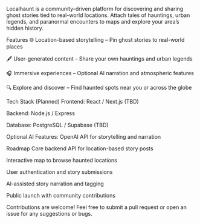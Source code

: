 Localhaunt is a community-driven platform for discovering and sharing ghost stories tied to real-world locations. Attach tales of hauntings, urban legends, and paranormal encounters to maps and explore your area’s hidden history.

Features
🌐 Location-based storytelling – Pin ghost stories to real-world places

🖋 User-generated content – Share your own hauntings and urban legends

🎧 Immersive experiences – Optional AI narration and atmospheric features

🔍 Explore and discover – Find haunted spots near you or across the globe

Tech Stack (Planned)
Frontend: React / Next.js (TBD)

Backend: Node.js / Express

Database: PostgreSQL / Supabase (TBD)

Optional AI Features: OpenAI API for storytelling and narration

Roadmap
 Core backend API for location-based story posts

 Interactive map to browse haunted locations

 User authentication and story submissions

 AI-assisted story narration and tagging

 Public launch with community contributions

Contributions are welcome! Feel free to submit a pull request or open an issue for any suggestions or bugs.
